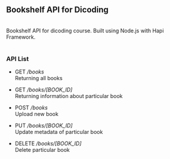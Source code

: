 ## Bookshelf API for Dicoding
<br/>
Bookshelf API for dicoding course. Built using Node.js with Hapi Framework.
<br/><br/>

### API List

- GET <i>/books</i><br/>
  Returning all books

- GET <i>/books/[BOOK_ID]</i><br/>
  Returning information about particular book

- POST <i>/books</i><br/>
  Upload new book

- PUT <i>/books/[BOOK_ID]</i><br/>
  Update metadata of particular book

- DELETE <i>/books/[BOOK_ID]</i><br/>
  Delete particular book

